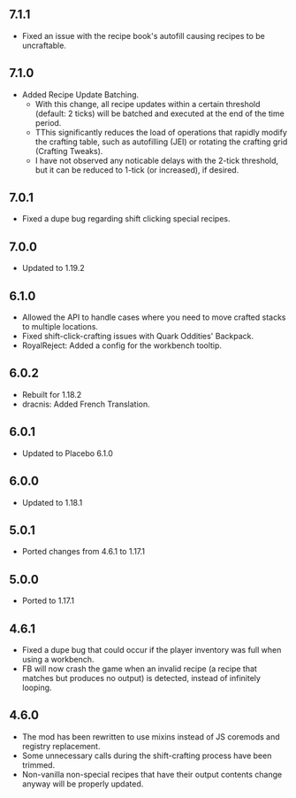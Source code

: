 ## 7.1.1
* Fixed an issue with the recipe book's autofill causing recipes to be uncraftable.

## 7.1.0
* Added Recipe Update Batching.
  * With this change, all recipe updates within a certain threshold (default: 2 ticks) will be batched and executed at the end of the time period.
  * TThis significantly reduces the load of operations that rapidly modify the crafting table, such as autofilling (JEI) or rotating the crafting grid (Crafting Tweaks).
  * I have not observed any noticable delays with the 2-tick threshold, but it can be reduced to 1-tick (or increased), if desired.

## 7.0.1
* Fixed a dupe bug regarding shift clicking special recipes.

## 7.0.0
* Updated to 1.19.2

## 6.1.0
* Allowed the API to handle cases where you need to move crafted stacks to multiple locations.
* Fixed shift-click-crafting issues with Quark Oddities' Backpack.
* RoyalReject: Added a config for the workbench tooltip.

## 6.0.2
* Rebuilt for 1.18.2
* dracnis: Added French Translation.

## 6.0.1
* Updated to Placebo 6.1.0

## 6.0.0
* Updated to 1.18.1

## 5.0.1
* Ported changes from 4.6.1 to 1.17.1

## 5.0.0
* Ported to 1.17.1

## 4.6.1
* Fixed a dupe bug that could occur if the player inventory was full when using a workbench.
* FB will now crash the game when an invalid recipe (a recipe that matches but produces no output) is detected, instead of infinitely looping.

## 4.6.0
* The mod has been rewritten to use mixins instead of JS coremods and registry replacement.
* Some unnecessary calls during the shift-crafting process have been trimmed.
* Non-vanilla non-special recipes that have their output contents change anyway will be properly updated.